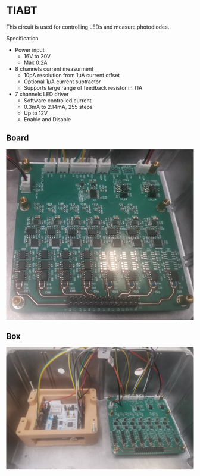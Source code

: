 # TIABT

This circuit is used for controlling LEDs and measure photodiodes.

Specification
* Power input
    * 16V to 20V
    * Max 0.2A
* 8 channels current measurment
    * 10pA resolution from 1µA current offset
    * Optional 1µA current subtractor
    * Supports large range of feedback resistor in TIA
* 7 channels LED driver
    * Software controlled current
    * 0.3mA to 2.14mA, 255 steps
    * Up to 12V
    * Enable and Disable


## Board
![flecs](doc/board.png)


## Box

![flecs](doc/box.png)